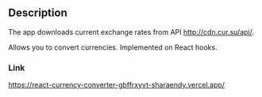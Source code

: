 ## Description

The app downloads current exchange rates from API http://cdn.cur.su/api/. 

Allows you to convert currencies. Implemented on React hooks.

### Link

https://react-currency-converter-gbffrxyvt-sharaendy.vercel.app/
